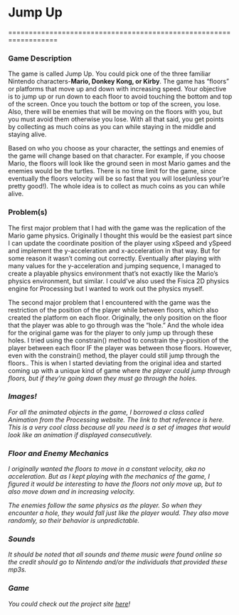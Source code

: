 # Jump Up 
==================================================================


### Game Description
The game is called Jump Up. You could pick one of the three familiar Nintendo characters-<strong>Mario, Donkey Kong, or Kirby</strong>. The game has “floors” or platforms that move up and down with increasing speed. Your objective is to jump up or run down to each floor to avoid touching the bottom and top of the screen. Once you touch the bottom or top of the screen, you lose. Also, there will be enemies that will be moving on the floors with you, but you must avoid them otherwise you lose. With all that said, you get points by collecting as much coins as you can while staying in the middle and staying alive.

Based on who you choose as your character, the settings and enemies of the game will change based on that character. For example, if you choose Mario, the floors will look like the ground seen in most Mario games and the enemies would be the turtles. There is no time limit for the game, since eventually the floors velocity will be so fast that you will lose(unless your’re pretty good!). The whole idea is to collect as much coins as you can while alive.


### Problem(s)
The first major problem that I had with the game was the replication of the Mario game physics. Originally I thought this would be the easiest part since I can update the coordinate position of the player using xSpeed and ySpeed and implement the y-acceleration and x-acceleration in that way. But for some reason it wasn’t coming out correctly. Eventually after playing with many values for the y-acceleration and jumping sequence, I managed to create a playable physics environment that’s not exactly like the Mario’s physics environment, but similar. I could've also used the Fisica 2D physics engine for Processing but I wanted to work out the physics myself.

The second major problem that I encountered with the game was the restriction of the  position of the player while between floors, which also created the platform on each floor. Originally, the only position on the floor that the player was able to go through was the “hole.” And the whole idea for the original game was for the player to only jump up through these holes. I tried using the constrain() method to constrain the y-position of the player between each floor IF the player was between those floors. However, even with the constrain() method, the player could still jump through the floors.. This is when I started deviating from the original idea and started coming up with a unique kind of game where <em>the player could jump through floors, but if they’re going down they must go through the holes.

### Images!
For all the animated objects in the game, I borrowed a class called Animation from the Processing website. The link to that reference is here. This is a very cool class because all you need is a set of images that would look like an animation if displayed consecutively.



### Floor and Enemy Mechanics
I originally wanted the floors to move in a constant velocity, aka no acceleration. But as I kept playing with the mechanics of the game, I figured it would be interesting to have the floors not only move up, but to also move down and in increasing velocity.

The enemies follow the same physics as the player. So when they encounter a hole, they would fall just like the player would. They also move randomly, so their behavior is unpredictable. 

### Sounds
It should be noted that all sounds and theme music were found online so the credit should go to Nintendo and/or the individuals that provided these mp3s.

### Game
You could check out the project site [here](http://chrisjimenez.github.io/JumpUp/)!
